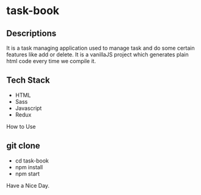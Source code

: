 # task-book

## Descriptions
It is a task managing application used to manage task and do some certain features like add or delete.
It is a vanillaJS project which generates plain html code every time we compile it.

## Tech Stack
<ul>
  <li>HTML</li>
  <li>Sass</li>
  <li>Javascript</li>
  <li>Redux</li>
</ul>

How to Use

## git clone <github url>
<ul>
  <li>cd task-book</li>
  <li>npm install</li>
  <li>npm start</li>
</ul>

Have a Nice Day.
